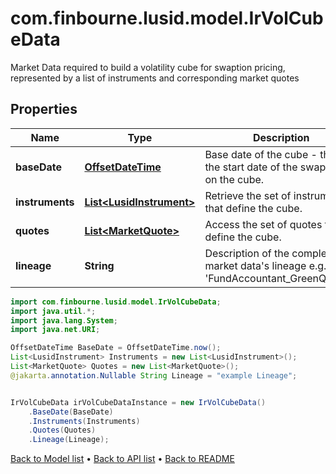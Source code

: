 # com.finbourne.lusid.model.IrVolCubeData
Market Data required to build a volatility cube for swaption pricing, represented by a list of instruments and corresponding market quotes

## Properties

Name | Type | Description | Notes
------------ | ------------- | ------------- | -------------
**baseDate** | [**OffsetDateTime**](OffsetDateTime.md) | Base date of the cube - this is the start date of the swaptions on the cube. | [default to OffsetDateTime]
**instruments** | [**List&lt;LusidInstrument&gt;**](LusidInstrument.md) | Retrieve the set of instruments that define the cube. | [default to List<LusidInstrument>]
**quotes** | [**List&lt;MarketQuote&gt;**](MarketQuote.md) | Access the set of quotes that define the cube. | [default to List<MarketQuote>]
**lineage** | **String** | Description of the complex market data&#39;s lineage e.g. &#39;FundAccountant_GreenQuality&#39;. | [optional] [default to String]

```java
import com.finbourne.lusid.model.IrVolCubeData;
import java.util.*;
import java.lang.System;
import java.net.URI;

OffsetDateTime BaseDate = OffsetDateTime.now();
List<LusidInstrument> Instruments = new List<LusidInstrument>();
List<MarketQuote> Quotes = new List<MarketQuote>();
@jakarta.annotation.Nullable String Lineage = "example Lineage";


IrVolCubeData irVolCubeDataInstance = new IrVolCubeData()
    .BaseDate(BaseDate)
    .Instruments(Instruments)
    .Quotes(Quotes)
    .Lineage(Lineage);
```


[Back to Model list](../README.md#documentation-for-models) &#8226; [Back to API list](../README.md#documentation-for-api-endpoints) &#8226; [Back to README](../README.md)
